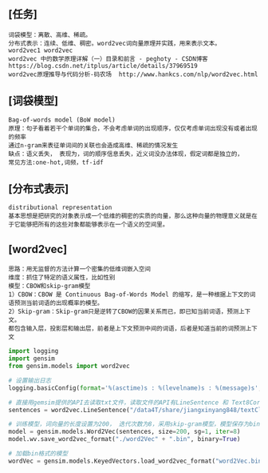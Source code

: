 [任务]
---

    词袋模型：离散、高维、稀疏。
    分布式表示：连续、低维、稠密。word2vec词向量原理并实践，用来表示文本。
    word2vec1 word2vec 
    word2vec 中的数学原理详解（一）目录和前言 - peghoty - CSDN博客  https://blog.csdn.net/itplus/article/details/37969519
    word2vec原理推导与代码分析-码农场  http://www.hankcs.com/nlp/word2vec.html
    
[词袋模型]
---
    
    Bag-of-words model (BoW model) 
    原理：句子看着若干个单词的集合，不会考虑单词的出现顺序，仅仅考虑单词出现没有或者出现的频率
    通过n-gram来表征单词间的关联也会造成高维、稀疏的情况发生
    缺点：语义丢失， 表现为，词的顺序信息丢失，近义词没办法体现，假定词都是独立的，
    常见方法:one-hot,词频，tf-idf 

[分布式表示]
---
    
    distributional representation
    基本思想是把研究的对象表示成一个低维的稠密的实质的向量，那么这种向量的物理意义就是在于它能够把所有的这些对象都能够表示在一个语义的空间里。

[word2vec]
---
    思路：用无监督的方法计算一个密集的低维词嵌入空间
    维度：抓住了特定的语义属性，比如性别
    模型：CBOW和skip-gram模型
    1）CBOW：CBOW 是 Continuous Bag-of-Words Model 的缩写，是一种根据上下文的词语预测当前词语的出现概率的模型。
    2）Skip-gram：Skip-gram只是逆转了CBOW的因果关系而已，即已知当前词语，预测上下文。
    都包含输入层，投影层和输出层，前者是上下文预测中间的词语，后者是知道当前的词预测上下文

```python
import logging
import gensim
from gensim.models import word2vec

# 设置输出日志
logging.basicConfig(format='%(asctime)s : %(levelname)s : %(message)s', level=logging.INFO)

# 直接用gemsim提供的API去读取txt文件，读取文件的API有LineSentence 和 Text8Corpus, PathLineSentences等。
sentences = word2vec.LineSentence("/data4T/share/jiangxinyang848/textClassifier/data/preProcess/wordEmbdiing.txt")

# 训练模型，词向量的长度设置为200， 迭代次数为8，采用skip-gram模型，模型保存为bin格式
model = gensim.models.Word2Vec(sentences, size=200, sg=1, iter=8)  
model.wv.save_word2vec_format("./word2Vec" + ".bin", binary=True) 

# 加载bin格式的模型
wordVec = gensim.models.KeyedVectors.load_word2vec_format("word2Vec.bin", binary=True)

```